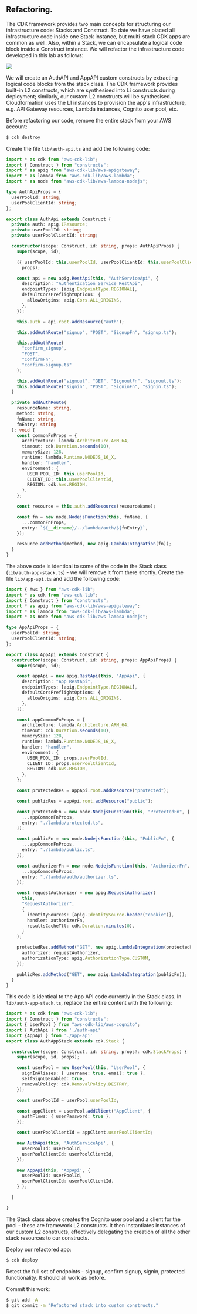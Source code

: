 ## Refactoring.

The CDK framework provides two main concepts for structuring our infrastructure code: Stacks and Construct. To date we have placed all infrastructure code inside one Stack instance, but multi-stack CDK apps are common as well. Also, within a Stack, we can encapsulate a logical code block inside a Construct instance. We will refactor the infrastructure code developed in this lab as follows:

![][construct]

We will create an AuthAPI and AppAPI custom constructs by extracting logical code blocks from the stack class. The CDK framework provides built-in L2 constructs, which are synthesised into Li constructs during deployment; similarly, our custom L2 constructs will be synthesised. Cloudformation uses the L1 instances to provision the app's infrastructure, e.g. API Gateway resources, Lambda instances, Cognito user pool, etc.

Before refactoring our code, remove the entire stack from your AWS account:
~~~bash
$ cdk destroy
~~~

Create the file `lib/auth-api.ts` and add the following code:
~~~ts
import * as cdk from "aws-cdk-lib";
import { Construct } from "constructs";
import * as apig from "aws-cdk-lib/aws-apigateway";
import * as lambda from "aws-cdk-lib/aws-lambda";
import * as node from "aws-cdk-lib/aws-lambda-nodejs";

type AuthApiProps = {
  userPoolId: string;
  userPoolClientId: string;
};

export class AuthApi extends Construct {
  private auth: apig.IResource;
  private userPoolId: string;
  private userPoolClientId: string;

  constructor(scope: Construct, id: string, props: AuthApiProps) {
    super(scope, id);

    ({ userPoolId: this.userPoolId, userPoolClientId: this.userPoolClientId } =
      props);

    const api = new apig.RestApi(this, "AuthServiceApi", {
      description: "Authentication Service RestApi",
      endpointTypes: [apig.EndpointType.REGIONAL],
      defaultCorsPreflightOptions: {
        allowOrigins: apig.Cors.ALL_ORIGINS,
      },
    });

    this.auth = api.root.addResource("auth");

    this.addAuthRoute("signup", "POST", "SignupFn", "signup.ts");

    this.addAuthRoute(
      "confirm_signup",
      "POST",
      "ConfirmFn",
      "confirm-signup.ts"
    );

    this.addAuthRoute("signout", "GET", "SignoutFn", "signout.ts");
    this.addAuthRoute("signin", "POST", "SigninFn", "signin.ts");
  }

  private addAuthRoute(
    resourceName: string,
    method: string,
    fnName: string,
    fnEntry: string
  ): void {
    const commonFnProps = {
      architecture: lambda.Architecture.ARM_64,
      timeout: cdk.Duration.seconds(10),
      memorySize: 128,
      runtime: lambda.Runtime.NODEJS_16_X,
      handler: "handler",
      environment: {
        USER_POOL_ID: this.userPoolId,
        CLIENT_ID: this.userPoolClientId,
        REGION: cdk.Aws.REGION,
      },
    };

    const resource = this.auth.addResource(resourceName);

    const fn = new node.NodejsFunction(this, fnName, {
      ...commonFnProps,
      entry: `${__dirname}/../lambda/auth/${fnEntry}`,
    });

    resource.addMethod(method, new apig.LambdaIntegration(fn));
  }
}
~~~
The above code is identical to some of the code in the Stack class (`lib/auth-app-stack.ts`) - we will remove it from there shortly. Create the file `lib/app-api.ts` and add the following code:
~~~ts
import { Aws } from "aws-cdk-lib";
import * as cdk from "aws-cdk-lib";
import { Construct } from "constructs";
import * as apig from "aws-cdk-lib/aws-apigateway";
import * as lambda from "aws-cdk-lib/aws-lambda";
import * as node from "aws-cdk-lib/aws-lambda-nodejs";

type AppApiProps = {
  userPoolId: string;
  userPoolClientId: string;
};

export class AppApi extends Construct {
  constructor(scope: Construct, id: string, props: AppApiProps) {
    super(scope, id);

    const appApi = new apig.RestApi(this, "AppApi", {
      description: "App RestApi",
      endpointTypes: [apig.EndpointType.REGIONAL],
      defaultCorsPreflightOptions: {
        allowOrigins: apig.Cors.ALL_ORIGINS,
      },
    });

    const appCommonFnProps = {
      architecture: lambda.Architecture.ARM_64,
      timeout: cdk.Duration.seconds(10),
      memorySize: 128,
      runtime: lambda.Runtime.NODEJS_16_X,
      handler: "handler",
      environment: {
        USER_POOL_ID: props.userPoolId,
        CLIENT_ID: props.userPoolClientId,
        REGION: cdk.Aws.REGION,
      },
    };

    const protectedRes = appApi.root.addResource("protected");

    const publicRes = appApi.root.addResource("public");

    const protectedFn = new node.NodejsFunction(this, "ProtectedFn", {
      ...appCommonFnProps,
      entry: "./lambda/protected.ts",
    });

    const publicFn = new node.NodejsFunction(this, "PublicFn", {
      ...appCommonFnProps,
      entry: "./lambda/public.ts",
    });

    const authorizerFn = new node.NodejsFunction(this, "AuthorizerFn", {
      ...appCommonFnProps,
      entry: "./lambda/auth/authorizer.ts",
    });

    const requestAuthorizer = new apig.RequestAuthorizer(
      this,
      "RequestAuthorizer",
      {
        identitySources: [apig.IdentitySource.header("cookie")],
        handler: authorizerFn,
        resultsCacheTtl: cdk.Duration.minutes(0),
      }
    );

    protectedRes.addMethod("GET", new apig.LambdaIntegration(protectedFn), {
      authorizer: requestAuthorizer,
      authorizationType: apig.AuthorizationType.CUSTOM,
    });

    publicRes.addMethod("GET", new apig.LambdaIntegration(publicFn));
  }
}
~~~
This code is identical to the App API code currently in the Stack class. In `lib/auth-app-stack.ts`, replace the entire content with the following:
~~~ts
import * as cdk from "aws-cdk-lib";
import { Construct } from "constructs";
import { UserPool } from "aws-cdk-lib/aws-cognito";
import { AuthApi } from './auth-api'
import {AppApi } from './app-api'
export class AuthAppStack extends cdk.Stack {

  constructor(scope: Construct, id: string, props?: cdk.StackProps) {
    super(scope, id, props);

    const userPool = new UserPool(this, "UserPool", {
      signInAliases: { username: true, email: true },
      selfSignUpEnabled: true,
      removalPolicy: cdk.RemovalPolicy.DESTROY,
    });

    const userPoolId = userPool.userPoolId;

    const appClient = userPool.addClient("AppClient", {
      authFlows: { userPassword: true },
    });

    const userPoolClientId = appClient.userPoolClientId;

    new AuthApi(this, 'AuthServiceApi', {
      userPoolId: userPoolId,
      userPoolClientId: userPoolClientId,
    });

    new AppApi(this, 'AppApi', {
      userPoolId: userPoolId,
      userPoolClientId: userPoolClientId,
    } );

  } 

}
~~~
The Stack class above creates the Cognito user pool and a client for the pool - these are framework L2 constructs. It then instantiates instances of our custom L2 constructs, effectively delegating the creation of all the other stack resources to our constructs.

Deploy our refactored app:
~~~bash
$ cdk deploy
~~~

Retest the full set of endpoints - signup, confirm signup, signin, protected functionality. It should all work as before.

Commit this work:
~~~bash
$ git add -A
$ git commit -m "Refactored stack into custom constructs."
~~~
[construct]: ./img/construct.png
 